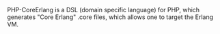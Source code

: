 PHP-CoreErlang is a DSL (domain specific language) for PHP, which generates "Core Erlang" .core files, which allows one to target the Erlang VM.

